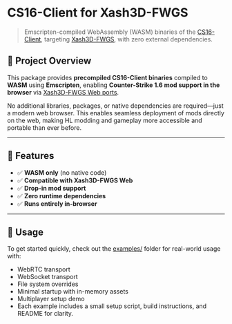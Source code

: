 # CS16-Client for Xash3D-FWGS

> Emscripten-compiled WebAssembly (WASM) binaries of the [CS16-Client](https://github.com/Velaron/cs16-client), targeting [Xash3D-FWGS](https://github.com/FWGS/xash3d-fwgs), with zero external dependencies.

## 🚀 Project Overview

This package provides **precompiled CS16-Client binaries** compiled to **WASM** using **Emscripten**, enabling **Counter-Strike 1.6 mod support in the browser** via [Xash3D-FWGS Web ports](https://github.com/yohimik/webxash3d-fwgs).

No additional libraries, packages, or native dependencies are required—just a modern web browser.
This enables seamless deployment of mods directly on the web, making HL modding and gameplay more accessible and portable than ever before.

---

## 🧱 Features

- ✅ **WASM only** (no native code)
- ✅ **Compatible with Xash3D-FWGS Web**
- ✅ **Drop-in mod support**
- ✅ **Zero runtime dependencies**
- ✅ **Runs entirely in-browser**

---

## 🧩 Usage

To get started quickly, check out the [examples/](https://github.com/yohimik/webxash3d-fwgs/tree/main/packages/examples) folder for real-world usage with:

* WebRTC transport
* WebSocket transport
* File system overrides
* Minimal startup with in-memory assets
* Multiplayer setup demo
* Each example includes a small setup script, build instructions, and README for clarity.